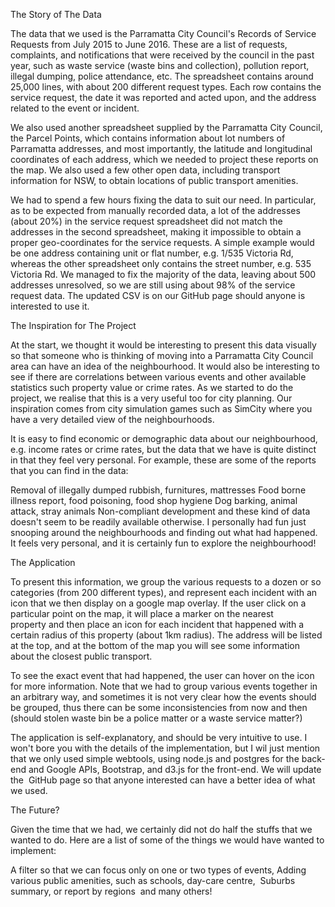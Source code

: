 
The Story of The Data

The data that we used is the Parramatta City Council's Records of Service Requests from July 2015 to June 2016. These are a list of requests, complaints, and notifications that were received by the council in the past year, such as waste service (waste bins and collection), pollution report, illegal dumping, police attendance, etc. The spreadsheet contains around 25,000 lines, with about 200 different request types. Each row contains the service request, the date it was reported and acted upon, and the address related to the event or incident.

We also used another spreadsheet supplied by the Parramatta City Council, the Parcel Points, which contains information about lot numbers of Parramatta addresses, and most importantly, the latitude and longitudinal coordinates of each address, which we needed to project these reports on the map. We also used a few other open data, including transport information for NSW, to obtain locations of public transport amenities.

We had to spend a few hours fixing the data to suit our need. In particular, as to be expected from manually recorded data, a lot of the addresses (about 20%) in the service request spreadsheet did not match the addresses in the second spreadsheet, making it impossible to obtain a proper geo-coordinates for the service requests. A simple example would be one address containing unit or flat number, e.g. 1/535 Victoria Rd, whereas the other spreadsheet only contains the street number, e.g. 535 Victoria Rd. We managed to fix the majority of the data, leaving about 500 addresses unresolved, so we are still using about 98% of the service request data. The updated CSV is on our GitHub page should anyone is interested to use it.

The Inspiration for The Project

At the start, we thought it would be interesting to present this data visually so that someone who is thinking of moving into a Parramatta City Council area can have an idea of the neighbourhood. It would also be interesting to see if there are correlations between various events and other available statistics such property value or crime rates. As we started to do the project, we realise that this is a very useful too for city planning. Our inspiration comes from city simulation games such as SimCity where you have a very detailed view of the neighbourhoods. 

It is easy to find economic or demographic data about our neighbourhood, e.g. income rates or crime rates, but the data that we have is quite distinct in that they feel very personal. For example, these are some of the reports that you can find in the data:

Removal of illegally dumped rubbish, furnitures, mattresses
Food borne illness report, food poisoning, food shop hygiene
Dog barking, animal attack, stray animals
Non-compliant development
and these kind of data doesn't seem to be readily available otherwise. I personally had fun just snooping around the neighbourhoods and finding out what had happened. It feels very personal, and it is certainly fun to explore the neighbourhood!

The Application

To present this information, we group the various requests to a dozen or so categories (from 200 different types), and represent each incident with an icon that we then display on a google map overlay. If the user click on a particular point on the map, it will place a marker on the nearest property and then place an icon for each incident that happened with a certain radius of this property (about 1km radius). The address will be listed at the top, and at the bottom of the map you will see some information about the closest public transport.

To see the exact event that had happened, the user can hover on the icon for more information. Note that we had to group various events together in an arbitrary way, and sometimes it is not very clear how the events should be grouped, thus there can be some inconsistencies from now and then (should stolen waste bin be a police matter or a waste service matter?)

The application is self-explanatory, and should be very intuitive to use. I won't bore you with the details of the implementation, but I wil just mention that we only used simple webtools, using node.js and postgres for the back-end and Google APIs, Bootstrap, and d3.js for the front-end. We will update the  GitHub page so that anyone interested can have a better idea of what we used.

The Future?

Given the time that we had, we certainly did not do half the stuffs that we wanted to do. Here are a list of some of the things we would have wanted to implement:

A filter so that we can focus only on one or two types of events,
Adding various public amenities, such as schools, day-care centre, 
Suburbs summary, or report by regions
​​​​​​
and many others!
